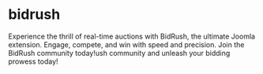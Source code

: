 # bidrush
Experience the thrill of real-time auctions with BidRush, the ultimate Joomla extension. Engage, compete, and win with speed and precision. Join the BidRush community today!ush community and unleash your bidding prowess today!

